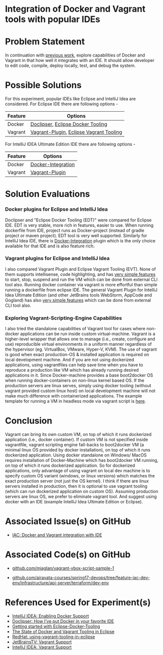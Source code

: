 # Integration of Docker and Vagrant tools with popular IDEs 

# Problem Statement
In continuation with [previous work](./dev-environment.md), explore capabilities of Docker and Vagrant in that how well it integrates with an IDE. It should allow developer to edit code, compile, deploy locally, test, and debug the system.

# Possible Solutions
For this experiment, popular IDEs like Eclipse and IntelliJ Idea are considered. For Eclipse IDE there are following options - 

Feature | Options
------- | -------
Docker | [Doclipser](https://marketplace.eclipse.org/content/doclipser), [Eclipse Docker Tooling](https://marketplace.eclipse.org/content/eclipse-docker-tooling)
Vagrant | [Vagrant-Plugin](https://marketplace.eclipse.org/content/vagrant), [Eclipse Vagrant Tooling](https://marketplace.eclipse.org/content/eclipse-vagrant-tooling)


For IntelliJ IDEA Ultimate Edition IDE there are following options -

Feature | Options
------- | -------
Docker | [Docker-Integration](https://plugins.jetbrains.com/plugin/7724-docker-integration)
Vagrant | [Vagrant-Plugin](https://plugins.jetbrains.com/plugin/7379-vagrant)

# Solution Evaluations

### Docker plugins for Eclipse and IntelliJ Idea
Doclipser and "Eclipse Docker Tooling (EDT)" were compared for Eclipse IDE. EDT is very stable, more rich in features, easier to use. When running dockerfile from IDE, project runs as Docker-project (instead of gradle project or maven project). EDT tool is very well supported. Similarly for IntelliJ Idea IDE, there is [Docker-Integration](https://plugins.jetbrains.com/plugin/7724-docker-integration) plugin which is the only choice available for that IDE and is also feature rich.

### Vagrant plugins for Eclipse and IntelliJ Idea
I also compared Vagrant Plugin and Eclipse Vagrant Tooling (EVT). None of them supports intellisense, code highlighting, and has [very simple features](https://developers.redhat.com/blog/2015/12/22/using-vagrant-tooling-in-eclipse/) to start, stop, suspend and run the VM which can be done from external CLI tool also. Running docker container via vagrant is more effortful than simple running a dockerfile from eclipse IDE. The general Vagrant Plugin for IntelliJ Idea Ultimate Edition (and other JetBrains tools WebStorm, AppCode and Gogland) has also [very simple features](https://www.jetbrains.com/help/idea/2017.1/vagrant.html) which can be done from external CLI tool also.

### Exploring Vagrant-Scripting-Engine Capabilities
I also tried the standalone capabilities of Vagrant tool for cases where non-docker applications can be run inside custom virtual-machine. Vagrant is a higher-level wrapper that allows one to manage (i.e., create, configure and use) reproducible virtual environments in a uniform manner regardless of the hypervisor (eg. VirtualBox, VMware, Hyper-V, KVM). The use of vagrant is good when exact production-OS & installed application is required on local development machine. And if you are not using dockerized applications, using vagrantfiles can help save time when you have to reproduce a production like VM which has already running desired applications in it. Since Docker-machine provides a base boot2docker OS when running docker-containers on non-linux kernel based OS. If the production servers are linux serves, simply using docker tooling (without vagrant provided custom linux host) on local development machine will not make much difference with containerized applications. The example template for running a VM in headless mode via vagrant script is [here](https://github.com/mjaglan/vagrant-vbox-script-sample-1).

# Conclusion
Vagrant can bring its own custom VM, on top of which it runs dockerized application (i.e., docker container). If custom VM is not specified inside vagrantfile, vagrant scripting engine fall-backs to boot2docker VM (a minimal linux OS provided by docker installation), on top of which it runs dockerized application. Using docker standalone on Windows/ MacOS requires installation of Docker-Machine which has boot2docker VM running, on top of which it runs dockerized application. So for dockerized applications, only advantage of using vagrant on local dev machine is to specify custom OS variant (windows, or linux versions) which matches the exact production server (not just the OS kernel). I think if there are linux servers installed in production, then it is optional to use vagrant tooling (which can run dockerized application on custom OS). Assuming production servers are linux OS, we prefer to eliminate vagrant tool. And suggest using docker with an IDE (example IntelliJ Idea Ultimate Edition or Eclipse).

# Associated Issue(s) on GitHub
- [IAC: Docker and Vagrant integration with IDE](https://github.com/airavata-courses/spring17-devops/issues/8)


# Associated Code(s) on GitHub
- [github.com/mjaglan/vagrant-vbox-script-sample-1](https://github.com/mjaglan/vagrant-vbox-script-sample-1)

- [github.com/airavata-courses/spring17-devops/tree/feature-iac-dev-env/infrastructure/api-server/terraform/dev-env](https://github.com/airavata-courses/spring17-devops/tree/feature-iac-dev-env/infrastructure/api-server/terraform/dev-env)

 
# References Used for Experiment(s)
- [IntelliJ IDEA: Enabling Docker Support](https://www.youtube.com/watch?v=V_x7c8jjXJc)
- [Doclipser: How I've put Docker in your favorite IDE](https://youtu.be/8tjpFzTVDpY)
- [Getting started with Eclipse-Docker-Tooling](https://youtu.be/_Xms1mK5xxE)
- [The State of Docker and Vagrant Tooling in Eclipse](https://youtu.be/eK11zKJ21F0)
- [RedHat: using-vagrant-tooling-in-eclipse](https://developers.redhat.com/blog/2015/12/22/using-vagrant-tooling-in-eclipse/)
- [JetBrainsTV: Vagrant Support](https://www.youtube.com/watch?v=f7Kss62DHhw)
- [IntelliJ IDEA: Vagrant Support](https://www.jetbrains.com/help/idea/2017.1/vagrant.html)

